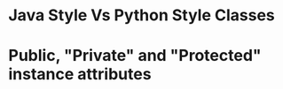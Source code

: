 # Java Style Vs Python Style Classes



# Public, "Private" and "Protected" instance attributes




